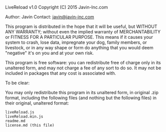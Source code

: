 LiveReload v1.0 
Copyright (C) 2015 Javin-Inc.com

Author: Javin
Contact: javin@javin-inc.com

This program is distributed in the hope that it will be useful,
but WITHOUT ANY WARRANTY; without even the implied warranty of
MERCHANTABILITY or FITNESS FOR A PARTICULAR PURPOSE.  This means
if it causes your system to crash, lose data, impregnate your dog, 
family members, or livestock, or in any way shape or form do anything
that you would deem "negative" it's on you and at your own risk.  

This program is free software: you can redistribute free of charge
only in its unaltered form, and may not charge a fee of any sort to 
do so.  It may not be included in packages that any cost is associated
with.

To be clear: 

You may only redistribute this program in its unaltered form, in original 
.zip format, including the following files (and nothing but the following
files) in their original, unaltered format: 

	liveReload.js
	liveReload.min.js
	readme.md
	license.md (this file)

